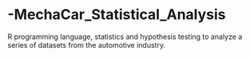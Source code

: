 # -MechaCar_Statistical_Analysis
R programming language, statistics and hypothesis testing to analyze a series of datasets from the automotive industry.
